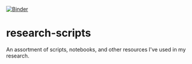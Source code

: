 [![Binder](https://mybinder.org/badge_logo.svg)](https://mybinder.org/v2/gh/chekos/hec-research-scripts/master?urlpath=vscode)

# research-scripts
An assortment of scripts, notebooks, and other resources I've used in my research.

